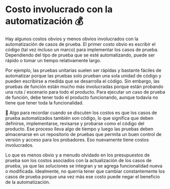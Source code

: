 # Costo involucrado con la automatización 💰

Hay algunos costos obvios y menos obvios involucrados con la automatización de casos de prueba. El primer costo obvio es escribir el código (tal vez incluso un marco) para implementar los casos de prueba. Dependiendo del tipo de prueba que se esté automatizando, puede ser rápido o tomar un tiempo relativamente largo.

Por ejemplo, las pruebas unitarias suelen ser rápidas y bastante fáciles de automatizar porque las pruebas solo prueban una sola unidad de código y pueden escribirse a medida que se desarrolla el código. Sin embargo, las pruebas de función están mucho más involucradas porque están probando una ruta / escenario para todo el producto. Para ejecutar un caso de prueba de función, debe tener todo el producto funcionando, aunque todavía no tiene que tener toda la funcionalidad.

📝
Algo para recordar cuando se discuten los costos es que los casos de prueba automatizados también son código, lo que significa que deben definirse, implementarse, revisarse y probarse como el código del producto. Ese proceso lleva algo de tiempo y luego las pruebas deben almacenarse en un repositorio de pruebas que permita un buen control de versión y acceso para los probadores. Eso nuevamente tiene costos involucrados.

Lo que es menos obvio y a menudo olvidado en los presupuestos de prueba son los costos asociados con la actualización de los casos de prueba, ya que las soluciones se integran y se agrega funcionalidad nueva o modificada. Idealmente, no querría tener que cambiar constantemente los casos de prueba porque una vez más ese costo puede negar el beneficio de la automatización.
